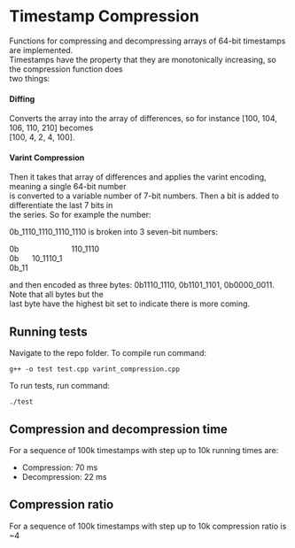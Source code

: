 # Timestamp Compression

Functions for compressing and decompressing arrays of 64-bit timestamps are implemented. </br> 
Timestamps have the property that they are monotonically increasing, so the compression function does</br>
two things:

#### Diffing

Converts the array into the array of differences, so for instance [100, 104, 106, 110, 210] becomes </br>[100, 4, 2, 4, 100].

#### Varint Compression

Then it takes that array of differences and applies the varint encoding, meaning a single 64-bit number</br>
is converted to a variable number of 7-bit numbers. Then a bit is added to differentiate the last 7 bits in</br> the series. So for example the number:

0b_1110_1110_1110_1110 is broken into 3 seven-bit numbers:


0b&nbsp;&nbsp;&nbsp;&nbsp;&nbsp;&nbsp;&nbsp;&nbsp;&nbsp;&nbsp;&nbsp;&nbsp;&nbsp;&nbsp;&nbsp;&nbsp;
&nbsp;&nbsp;&nbsp;&nbsp;&nbsp;&nbsp;&nbsp;110_1110</br>
0b&nbsp;&nbsp;&nbsp;&nbsp;&nbsp;&nbsp;10_1110_1</br>
0b_11

and then encoded as three bytes: 0b1110_1110, 0b1101_1101, 0b0000_0011. Note that all bytes but the</br> last byte have the highest bit set to indicate there is more coming.

## Running tests

Navigate to the repo folder. To compile run command:

```
g++ -o test test.cpp varint_compression.cpp
```

To run tests, run command:

```
./test
```

## Compression and decompression time

For a sequence of 100k timestamps with step up to 10k running times are:
* Compression: 70 ms
* Decompression: 22 ms

## Compression ratio

For a sequence of 100k timestamps with step up to 10k compression ratio is ~4




